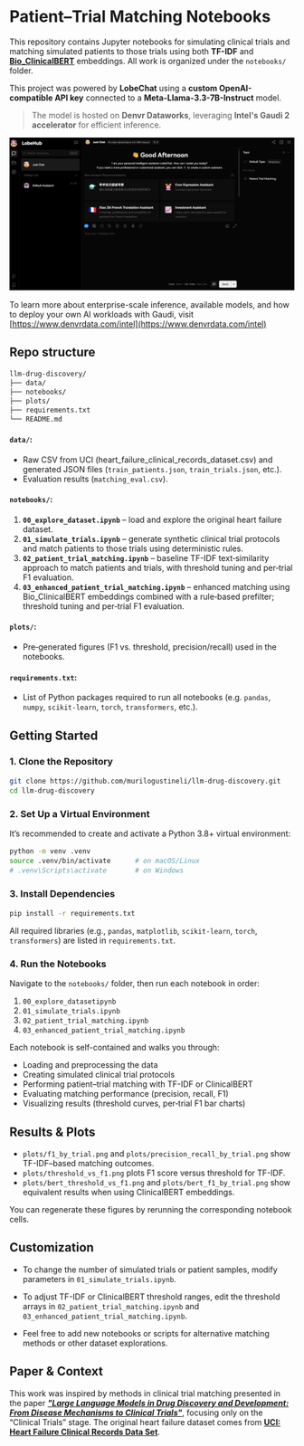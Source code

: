 # Patient–Trial Matching Notebooks

This repository contains Jupyter notebooks for simulating clinical trials and matching simulated patients to those trials using both **TF-IDF** and [**Bio_ClinicalBERT**](https://huggingface.co/emilyalsentzer/Bio_ClinicalBERT) embeddings. All work is organized under the `notebooks/` folder.

This project was powered by **LobeChat** using a **custom OpenAI-compatible API key** connected to a **Meta-Llama-3.3-7B-Instruct** model.  
> The model is hosted on **Denvr Dataworks**, leveraging **Intel's Gaudi 2 accelerator** for efficient inference.

![lobe-chat](./images/lobe-chat.png)

To learn more about enterprise-scale inference, available models, and how to deploy your own AI workloads with Gaudi, visit [https://www.denvrdata.com/intel](https://www.denvrdata.com/intel)


## Repo structure

```
llm-drug-discovery/
├── data/
├── notebooks/
├── plots/
├── requirements.txt
└── README.md
```


#### `data/`: 
  - Raw CSV from UCI (heart_failure_clinical_records_dataset.csv) and generated JSON files (`train_patients.json`, `train_trials.json`, etc.).
  - Evaluation results (`matching_eval.csv`).

#### `notebooks/`:
  1. **`00_explore_dataset.ipynb`** – load and explore the original heart failure dataset.  
  2. **`01_simulate_trials.ipynb`** – generate synthetic clinical trial protocols and match patients to those trials using deterministic rules.  
  3. **`02_patient_trial_matching.ipynb`** – baseline TF-IDF text‐similarity approach to match patients and trials, with threshold tuning and per‐trial F1 evaluation.  
  4. **`03_enhanced_patient_trial_matching.ipynb`** – enhanced matching using Bio_ClinicalBERT embeddings combined with a rule‐based prefilter; threshold tuning and per‐trial F1 evaluation.

#### `plots/`:
  - Pre‐generated figures (F1 vs. threshold, precision/recall) used in the notebooks.

#### `requirements.txt`: 
  - List of Python packages required to run all notebooks (e.g. `pandas`, `numpy`, `scikit-learn`, `torch`, `transformers`, etc.).

## Getting Started

### 1. Clone the Repository

```bash
git clone https://github.com/murilogustineli/llm-drug-discovery.git
cd llm-drug-discovery
```

### 2. Set Up a Virtual Environment

It’s recommended to create and activate a Python 3.8+ virtual environment:

```bash
python -m venv .venv
source .venv/bin/activate      # on macOS/Linux
# .venv\Scripts\activate       # on Windows
```

### 3. Install Dependencies

```bash
pip install -r requirements.txt
```

All required libraries (e.g., `pandas`, `matplotlib`, `scikit-learn`, `torch`, `transformers`) are listed in `requirements.txt`.

### 4. Run the Notebooks

Navigate to the `notebooks/` folder, then run each notebook in order:
1. `00_explore_datasetipynb`
2. `01_simulate_trials.ipynb`
3. `02_patient_trial_matching.ipynb`
4. `03_enhanced_patient_trial_matching.ipynb`

Each notebook is self-contained and walks you through:
- Loading and preprocessing the data
- Creating simulated clinical trial protocols
- Performing patient–trial matching with TF-IDF or ClinicalBERT
- Evaluating matching performance (precision, recall, F1)
- Visualizing results (threshold curves, per‐trial F1 bar charts)

## Results & Plots

- `plots/f1_by_trial.png` and `plots/precision_recall_by_trial.png` show TF-IDF–based matching outcomes.
- `plots/threshold_vs_f1.png` plots F1 score versus threshold for TF-IDF.
- `plots/bert_threshold_vs_f1.png` and `plots/bert_f1_by_trial.png` show equivalent results when using ClinicalBERT embeddings.

You can regenerate these figures by rerunning the corresponding notebook cells.

## Customization

- To change the number of simulated trials or patient samples, modify parameters in `01_simulate_trials.ipynb`.

- To adjust TF-IDF or ClinicalBERT threshold ranges, edit the threshold arrays in `02_patient_trial_matching.ipynb` and `03_enhanced_patient_trial_matching.ipynb`.

- Feel free to add new notebooks or scripts for alternative matching methods or other dataset explorations.

## Paper & Context

This work was inspired by methods in clinical trial matching presented in the paper [***"Large Language Models in Drug Discovery and Development: From Disease Mechanisms to Clinical Trials"***](https://arxiv.org/abs/2409.04481), focusing only on the “Clinical Trials” stage. The original heart failure dataset comes from [**UCI: Heart Failure Clinical Records Data Set**](https://archive.ics.uci.edu/dataset/519/heart+failure+clinical+records).
